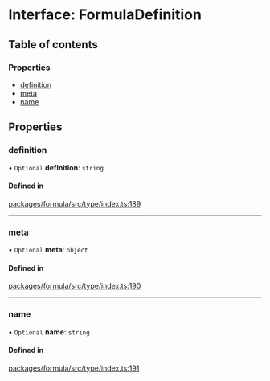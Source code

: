 # Interface: FormulaDefinition

## Table of contents

### Properties

- [definition](FormulaDefinition.md#definition)
- [meta](FormulaDefinition.md#meta)
- [name](FormulaDefinition.md#name)

## Properties

### <a id="definition" name="definition"></a> definition

• `Optional` **definition**: `string`

#### Defined in

[packages/formula/src/type/index.ts:189](https://github.com/mashcard/mashcard/blob/main/packages/formula/src/type/index.ts#L189)

---

### <a id="meta" name="meta"></a> meta

• `Optional` **meta**: `object`

#### Defined in

[packages/formula/src/type/index.ts:190](https://github.com/mashcard/mashcard/blob/main/packages/formula/src/type/index.ts#L190)

---

### <a id="name" name="name"></a> name

• `Optional` **name**: `string`

#### Defined in

[packages/formula/src/type/index.ts:191](https://github.com/mashcard/mashcard/blob/main/packages/formula/src/type/index.ts#L191)
